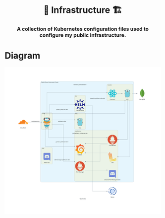 <h1 align="center">
  🏢 Infrastructure 🏗
</h1>

<h3 align="center">
  A collection of Kubernetes configuration files used to configure my public infrastructure.

  <!-- [![GitHub Workflow Status](https://img.shields.io/github/workflow/status/yukitsune/maestro/Build%20and%20Test)](https://github.com/yukitsune/maestro/actions?query=workflow:Build%20and%20Test)
  [![Go Report Card](https://goreportcard.com/badge/github.com/yukitsune/maestro)](https://goreportcard.com/report/github.com/yukitsune/maestro)
  [![License](https://img.shields.io/github/license/YuKitsune/Maestro)](https://github.com/YuKitsune/Maestro/blob/main/LICENSE)
  [![Latest Release](https://img.shields.io/github/v/release/YuKitsune/Maestro?include_prereleases)](https://github.com/YuKitsune/Maestro/releases) -->
</h3>

# Diagram
![Diagram](./Overview.png)